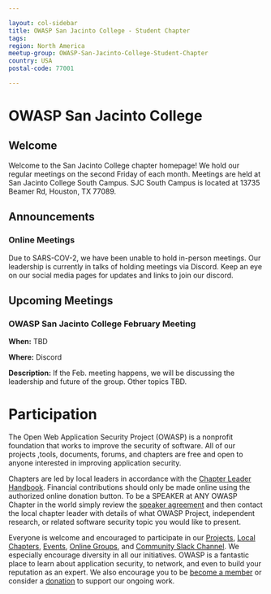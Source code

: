 ```yaml
---

layout: col-sidebar
title: OWASP San Jacinto College - Student Chapter
tags: 
region: North America
meetup-group: OWASP-San-Jacinto-College-Student-Chapter
country: USA
postal-code: 77001

---
```

<h1>OWASP San Jacinto College</h1>

<h2>Welcome</h2>
Welcome to the San Jacinto College chapter homepage! We hold our regular meetings on the second Friday of each month. Meetings are held at San Jacinto College South Campus. SJC South Campus is located at 13735 Beamer Rd, Houston, TX 77089. 

<h2>Announcements</h2>
<h3>Online Meetings</h3>
Due to SARS-COV-2, we have been unable to hold in-person meetings. Our leadership is currently in talks of holding meetings via Discord. Keep an eye on our social media pages for updates and links to join our discord.

<h2>Upcoming Meetings</h2>
<h3>OWASP San Jacinto College February Meeting</h3>

<b>When:</b> TBD

<b>Where:</b> Discord

<b>Description:</b> If the Feb. meeting happens, we will be discussing the leadership and future of the group. Other topics TBD.

<h1>Participation</h1>

The Open Web Application Security Project (OWASP) is a nonprofit foundation that works to improve the security of software. All of our projects ,tools, documents, forums, and chapters are free and open to anyone interested in improving application security. 

Chapters are led by local leaders in accordance with the [Chapter Leader Handbook](/www-policy/rules-of-procedure/chapter-handbook). Financial contributions should only be made online using the authorized online donation button. To be a SPEAKER at ANY OWASP Chapter in the world simply review the [speaker agreement](/www-policy/speaker-agreement) and then contact the local chapter leader with details of what OWASP Project, independent research, or related software security topic you would like to present.

Everyone is welcome and encouraged to participate in our [Projects](/projects), [Local Chapters](/chapters), [Events](/events), [Online Groups](https://groups.google.com/a/owasp.com/), and [Community Slack Channel](https://owasp.slack.com/). We especially encourage diversity in all our initiatives. OWASP is a fantastic place to learn about application security, to network, and even to build your reputation as an expert. We also encourage you to be [become a member](/membership) or consider a [donation](/donate) to support our ongoing work.
